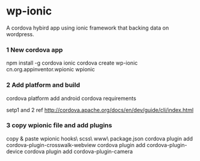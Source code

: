 # wp-ionic
A cordova hybird app using ionic framework that backing data on wordpress.
### 1 New cordova app
npm install -g cordova ionic
cordova create wp-ionic cn.org.appinventor.wpionic wpionic
### 2 Add platform and build
cordova platform add android
cordova requirements

setp1 and 2 ref http://cordova.apache.org/docs/en/dev/guide/cli/index.html
### 3 copy wpionic file and add plugins
copy & paste wpionic  hooks\ scss\ www\ package.json
cordova plugin add cordova-plugin-crosswalk-webview
cordova plugin add cordova-plugin-device
cordova plugin add cordova-plugin-camera
